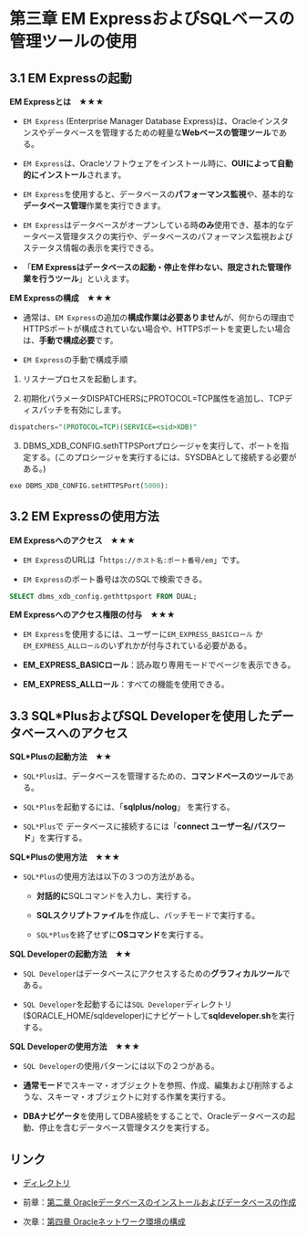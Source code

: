 # 第三章 EM ExpressおよびSQLベースの管理ツールの使用

## 3.1 EM Expressの起動

**EM Expressとは　★★★**

+ `EM Express` (Enterprise Manager Database Express)は、Oracleインスタンスやデータベースを管理するための軽量な**Webベースの管理ツール**である。

+ `EM Express`は、Oracleソフトウェアをインストール時に、**OUIによって自動的にインストール**されます。

+ `EM Express`を使用すると、データベースの**パフォーマンス監視**や、基本的な**データベース管理**作業を実行できます。

+ `EM Express`はデータベースがオープンしている時**のみ**使用でき、基本的なデータベース管理タスクの実行や、データベースのパフォーマンス監視およびステータス情報の表示を実行できる。

+ 「**EM Expressはデータベースの起動・停止を伴わない、限定された管理作業を行うツール**」といえます。

**EM Expressの構成　★★★**

+ 通常は、`EM Express`の追加の**構成作業は必要ありません**が、何からの理由でHTTPSポートが構成されていない場合や、HTTPSポートを変更したい場合は、**手動で構成必要**です。

+ `EM Express`の手動で構成手順

1. リスナープロセスを起動します。

2. 初期化パラメータDISPATCHERSにPROTOCOL=TCP属性を追加し、TCPディスパッチを有効にします。

```sql
dispatchers="(PROTOCOL=TCP)(SERVICE=<sid>XDB)"
```  

3. DBMS_XDB_CONFIG.sethTTPSPortプロシージャを実行して、ポートを指定する。(このプロシージャを実行するには、SYSDBAとして接続する必要がある。)

```sql
exe DBMS_XDB_CONFIG.setHTTPSPort(5000):
```

## 3.2 EM Expressの使用方法

**EM Expressへのアクセス　★★★**

+ `EM Express`のURLは「`https://ホスト名:ポート番号/em`」です。

+ `EM Express`のポート番号は次のSQLで検索できる。

```sql
SELECT dbms_xdb_config.gethttpsport FROM DUAL;
```

**EM Expressへのアクセス権限の付与　★★★**

+ `EM Express`を使用するには、ユーザーに`EM_EXPRESS_BASICロール` か `EM_EXPRESS_ALLロール`のいずれかが付与されている必要がある。

+ **EM_EXPRESS_BASICロール**：読み取り専用モードでページを表示できる。

+ **EM_EXPRESS_ALLロール**：すべての機能を使用できる。

## 3.3 SQL*PlusおよびSQL Developerを使用したデータベースへのアクセス

**SQL*Plusの起動方法　★★**

+ `SQL*Plus`は、データベースを管理するための、**コマンドベースのツール**である。

+ `SQL*Plus`を起動するには、「**sqlplus/nolog**」 を実行する。

+ `SQL*Plus`で データベースに接続するには「**connect ユーザー名/パスワード**」を実行する。

**SQL*Plusの使用方法　★★★**

+ `SQL*Plus`の使用方法は以下の３つの方法がある。

  + **対話的に**SQLコマンドを入力し、実行する。

  + **SQLスクリプトファイル**を作成し、バッチモードで実行する。

  + `SQL*Plus`を終了せずに**OSコマンド**を実行する。

**SQL Developerの起動方法　★★**

+ `SQL Developer`はデータベースにアクセスするための**グラフィカルツール**である。

+ `SQL Developer`を起動するには`SQL Developer`ディレクトリ($ORACLE_HOME/sqldeveloper)にナビゲートして**sqldeveloper.sh**を実行する。

**SQL Developerの使用方法　★★★**

+ `SQL Developer`の使用パターンには以下の２つがある。

 + **通常モード**でスキーマ・オブジェクトを参照、作成、編集および削除するような、スキーマ・オブジェクトに対する作業を実行する。
 
 + **DBAナビゲータ**を使用してDBA接続をすることで、Oracleデータベースの起動、停止を含むデータベース管理タスクを実行する。

## リンク

- [ディレクトリ](./../directory.md)

- 前章：[第二章 Oracleデータベースのインストールおよびデータベースの作成](Chapter02.md)

- 次章：[第四章 Oracleネットワーク環境の構成](Chapter04.md)
